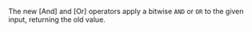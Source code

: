 <!-- Issue #61395 -->
The new [And] and [Or] operators apply a bitwise `AND` or `OR` to
the given input, returning the old value.
